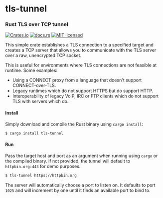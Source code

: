 # tls-tunnel

### Rust TLS over TCP tunnel

[![Crates.io][crates-badge]][crates-url]
[![docs.rs][docs-badge]][docs-url]
[![MIT licensed][mit-badge]][mit-url]

[crates-badge]: https://img.shields.io/crates/v/tls-tunnel.svg
[crates-url]: https://crates.io/crates/tls-tunnel
[docs-badge]: https://docs.rs/tls-tunnel/badge.svg
[docs-url]: https://docs.rs/tls-tunnel
[mit-badge]: https://img.shields.io/badge/license-MIT-blue.svg
[mit-url]: https://github.com/shanecurran/tls-tunnel/blob/master/LICENSE

This simple crate establishes a TLS connection to a specified target and creates a TCP server that allows you to communicate with the TLS server over a raw, unencrypted TCP socket.

This is useful for environments where TLS connections are not feasible at runtime. Some examples:

- Using a CONNECT proxy from a language that doesn't support CONNECT-over-TLS.
- Legacy runtimes which do not support HTTPS but do support HTTP.
- Interoperability of legacy VoIP, IRC or FTP clients which do not support TLS with servers which do.

#### Install

Simply download and compile the Rust binary using `cargo install`:

```bash
$ cargo install tls-tunnel
```

#### Run

Pass the target host and port as an argument when running using `cargo` or the compiled binary. If not provided, the tunnel will default to `httpbin.org:443` for demo purposes.

```bash
$ tls-tunnel https://httpbin.org
```

The server will automatically choose a port to listen on. It defaults to port `1025` and will increment by one until it finds an available port to bind to.
